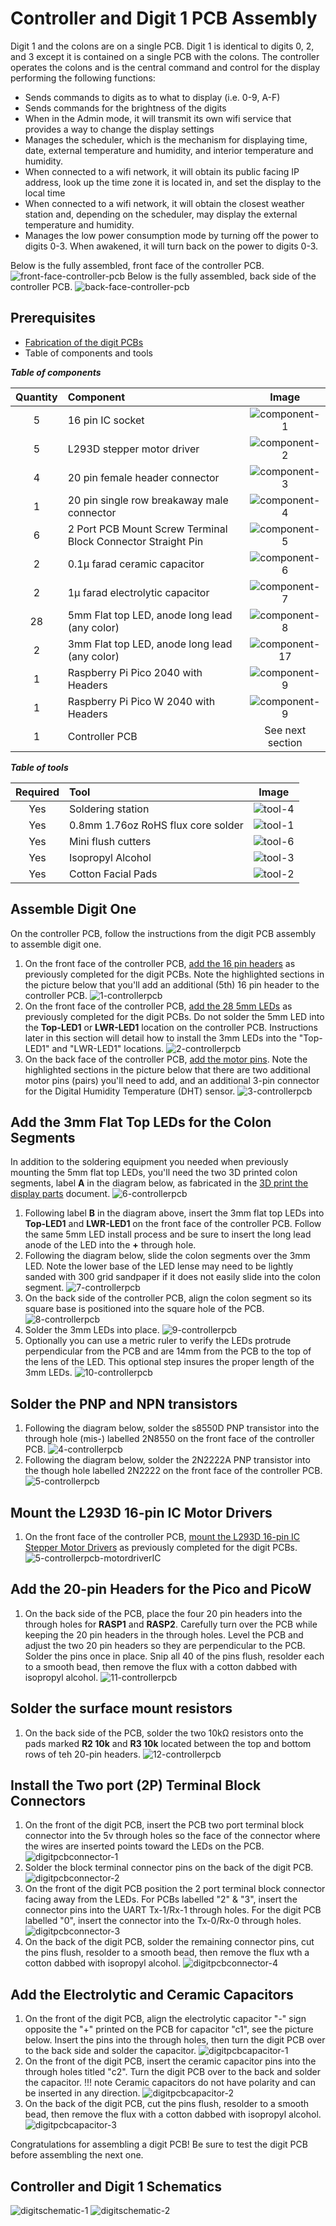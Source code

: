 # Controller and Digit 1 PCB Assembly

Digit 1 and the colons are on a single PCB. Digit 1 is identical to digits 0, 2, and 3 except it is contained on a single PCB with the colons. The controller operates the colons and is the central command and control for the display performing the following functions:

- Sends commands to digits as to what to display (i.e. 0-9, A-F)
- Sends commands for the brightness of the digits
- When in the Admin mode, it will transmit its own wifi service that provides a way to change the display settings
- Manages the scheduler, which is the mechanism for displaying time, date, external temperature and humidity, and interior temperature and humidity.
- When connected to a wifi network, it will obtain its public facing IP address, look up the time zone it is located in, and set the display to the local time
- When connected to a wifi network, it will obtain the closest weather station and, depending on the scheduler, may display the external temperature and humidity.
- Manages the low power consumption mode by turning off the power to digits 0-3.  When awakened, it will turn back on the power to digits 0-3.

Below is the fully assembled, front face of the controller PCB.
![front-face-controller-pcb](../img/controllerpcb/fullyassembled-frontface.webp)
Below is the fully assembled, back side of the controller PCB.
![back-face-controller-pcb](../img/controllerpcb/fullyassembled-backface.webp)

## Prerequisites

- [Fabrication of the digit PCBs](../createandorder/pcb.md)
- Table of components and tools

***Table of components***

| Quantity | Component | Image |
| :--: | :------| :-----: |
| 5 | 16 pin IC socket | ![component-1](../img/component/component-1.webp)|
| 5 | L293D stepper motor driver | ![component-2](../img/component/component-2.webp)|
| 4 | 20 pin female header connector | ![component-3](../img/component/component-3.webp)|
| 1 | 20 pin single row breakaway male connector | ![component-4](../img/component/component-4.webp)|
| 6 | 2 Port PCB Mount Screw Terminal Block Connector Straight Pin | ![component-5](../img/component/component-5.webp)|
| 2 | 0.1μ farad ceramic capacitor | ![component-6](../img/component/component-6.webp)|
| 2 | 1μ farad electrolytic capacitor | ![component-7](../img/component/component-7.webp)|
| 28 | 5mm Flat top LED, anode long lead (any color) | ![component-8](../img/component/component-8.webp)|
| 2 | 3mm Flat top LED, anode long lead (any color) | ![component-17](../img/component/component-17.webp)|
| 1 | Raspberry Pi Pico 2040 with Headers | ![component-9](../img/component/component-9.webp)|
| 1 | Raspberry Pi Pico W 2040 with Headers | ![component-9](../img/component/component-16.webp)|
| 1 | Controller PCB | See next section |

***Table of tools***

| Required | Tool | Image |
| :---: | :------- | :---: |
| Yes | Soldering station    | ![tool-4](../img/tools/tool-4.webp)|
| Yes | 0.8mm 1.76oz RoHS flux core solder | ![tool-1](../img/tools/tool-1.webp)|
| Yes | Mini flush cutters   | ![tool-6](../img/tools/tool-6.webp)|
| Yes | Isopropyl Alcohol | ![tool-3](../img/tools/tool-3.webp)|
| Yes | Cotton Facial Pads | ![tool-2](../img/tools/tool-2.webp)|

## Assemble Digit One

On the controller PCB, follow the instructions from the digit PCB assembly to assemble digit one.

1. On the front face of the controller PCB, [add the 16 pin headers](digitpcbassembly.md#add_the_16_pin_headers) as previously completed for the digit PCBs. Note the highlighted sections in the picture below that you'll add an additional (5th) 16 pin header to the controller PCB.
![1-controllerpcb](../img/controllerpcb/1-controllerpcb.webp)
1. On the front face of the controller PCB, [add the 28 5mm LEDs](digitpcbassembly.md#add_the_28_leds) as previously completed for the digit PCBs. Do not solder the 5mm LED into the **Top-LED1** or **LWR-LED1** location on the controller PCB. Instructions later in this section will detail how to install the 3mm LEDs into the "Top-LED1" and "LWR-LED1" locations.
![2-controllerpcb](../img/controllerpcb/2-controllerpcb.webp)
1. On the back face of the controller PCB, [add the motor pins](digitpcbassembly.md#add_the_motor_pins). Note the highlighted sections in the picture below that there are two additional motor pins (pairs) you'll need to add, and an additional 3-pin connector for the Digital Humidity Temperature (DHT) sensor.
![3-controllerpcb](../img/controllerpcb/3-controllerpcb.webp)

## Add the 3mm Flat Top LEDs for the Colon Segments

In addition to the soldering equipment you needed when previously mounting the 5mm flat top LEDs, you'll need the two 3D printed colon segments, label **A** in the diagram below, as fabricated in the [3D print the display parts](../createandorder/3dprints.md) document.
![6-controllerpcb](../img/controllerpcb/6-controllerpcb.webp)

1. Following label **B** in the diagram above, insert the 3mm flat top LEDs into **Top-LED1** and **LWR-LED1** on the front face of the controller PCB. Follow the same 5mm LED install process and be sure to insert the long lead anode of the LED into the **+** through hole.
2. Following the diagram below, slide the colon segments over the 3mm LED. Note the lower base of the LED lense may need to be lightly sanded with 300 grid sandpaper if it does not easily slide into the colon segment.
![7-controllerpcb](../img/controllerpcb/7-controllerpcb.webp)
3. On the back side of the controller PCB, align the colon segment so its square base is positioned into the square hole of the PCB.
![8-controllerpcb](../img/controllerpcb/8-controllerpcb.webp)
4. Solder the 3mm LEDs into place.
![9-controllerpcb](../img/controllerpcb/9-controllerpcb.webp)
5. Optionally you can use a metric ruler to verify the LEDs protrude perpendicular from the PCB and are 14mm from the PCB to the top of the lens of the LED. This optional step insures the proper length of the 3mm LEDs.
![10-controllerpcb](../img/controllerpcb/10-controllerpcb.webp)

## Solder the PNP and NPN transistors

1. Following the diagram below, solder the s8550D PNP transistor into the through hole (mis-) labelled 2N8550 on the front face of the controller PCB.
![4-controllerpcb](../img/controllerpcb/4-controllerpcb.webp)
1. Following the diagram below, solder the 2N2222A PNP transistor into the though hole labelled 2N2222 on the front face of the controller PCB.
![5-controllerpcb](../img/controllerpcb/5-controllerpcb.webp)

## Mount the L293D 16-pin IC Motor Drivers

1. On the front face of the controller PCB, [mount the L293D 16-pin IC Stepper Motor Drivers](digitpcbassembly/#mount_the_l293d_16_pin_ic_stepper_motor_drivers) as previously completed for the digit PCBs.
![5-controllerpcb-motordriverIC](../img/digitpcbassembly/1-digitpcbassembly-motordriver.webp)

## Add the 20-pin Headers for the Pico and PicoW

1. On the back side of the PCB, place the four 20 pin headers into the through holes for **RASP1** and **RASP2**. Carefully turn over the PCB while keeping the 20 pin headers in the through holes. Level the PCB and adjust the two 20 pin headers so they are perpendicular to the PCB. Solder the pins once in place. Snip all 40 of the pins flush, resolder each to a smooth bead, then remove the flux with a cotton dabbed with isopropyl alcohol.
![11-controllerpcb](../img/controllerpcb/11-controllerpcb.webp)

## Solder the surface mount resistors

1. On the back side of the PCB, solder the two 10kΩ resistors onto the pads marked **R2 10k** and **R3 10k** located between the top and bottom rows of teh 20-pin headers.
![12-controllerpcb](../img/controllerpcb/12-controllerpcb.webp)

## Install the Two port (2P) Terminal Block Connectors

1. On the front of the digit PCB, insert the PCB two port terminal block connector into the 5v through holes so the face of the connector where the wires are inserted points toward the LEDs on the PCB.
![digitpcbconnector-1](../img/digitpcbassembly/1-digitpcbassembly-connector.webp)
1. Solder the block terminal connector pins on the back of the digit PCB.
![digitpcbconnector-2](../img/digitpcbassembly/2-digitpcbassembly-connector.webp)
1. On the front of the digit PCB position the 2 port terminal block connector facing away from the LEDs. For PCBs labelled "2" & "3", insert the connector pins into the UART Tx-1/Rx-1 through holes. For the digit PCB labelled "0", insert the connector into the Tx-0/Rx-0 through holes.
![digitpcbconnector-3](../img/digitpcbassembly/3-digitpcbassembly-connector.webp)
1. On the back of the digit PCB, solder the remaining connector pins, cut the pins flush, resolder to a smooth bead, then remove the flux wth a cotton dabbed with isopropyl alcohol.
![digitpcbconnector-4](../img/digitpcbassembly/4-digitpcbassembly-connector.webp)

## Add the Electrolytic and Ceramic Capacitors

1. On the front of the digit PCB, align the electrolytic capacitor "-" sign opposite the "+" printed on the PCB for capacitor "c1", see the picture below. Insert the pins into the through holes, then turn the digit PCB over to the back side and solder the capacitor.
![digitpcbcapacitor-1](../img/digitpcbassembly/1-digitpcbassembly-capacitor.webp)
1. On the front of the digit PCB, insert the ceramic capacitor pins into the through holes titled "c2". Turn the digit PCB over to the back and solder the capacitor.
!!! note
    Ceramic capacitors do not have polarity and can be inserted in any direction.
![digitpcbcapacitor-2](../img/digitpcbassembly/3-digitpcbassembly-capacitor.webp)
4. On the back of the digit PCB, cut the pins flush, resolder to a smooth bead, then remove the flux with a cotton dabbed with isopropyl alcohol.
![digitpcbcapacitor-3](../img/digitpcbassembly/4-digitpcbassembly-capacitor.webp)



Congratulations for assembling a digit PCB! Be sure to test the digit PCB before assembling the next one.

## Controller and Digit 1 Schematics

![digitschematic-1](../img/digitpcbassembly/digit-schematic-motorcontrollers.png)
![digitschematic-2](../img/digitpcbassembly/digit-schematic-microcontroller.webp)
